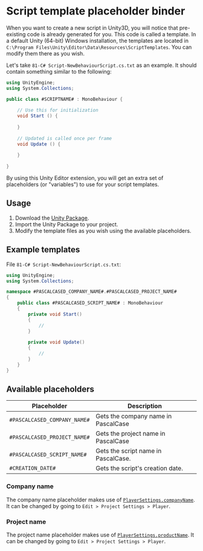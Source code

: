 # Script template placeholder binder

When you want to create a new script in Unity3D, you will notice that pre-existing code is already generated for you.
This code is called a template. In a default Unity (64-bit) Windows installation, the templates are located in
`C:\Program Files\Unity\Editor\Data\Resources\ScriptTemplates`. You can modify them there as you wish.

Let's take `81-C# Script-NewBehaviourScript.cs.txt` as an example. It should contain something similar to the following:

```cs
using UnityEngine;
using System.Collections;

public class #SCRIPTNAME# : MonoBehaviour {
    
    // Use this for initialization
    void Start () {
        
    }
    
    // Updated is called once per frame
    void Update () {
        
    }
    
}
```

By using this Unity Editor extension, you will get an extra set of placeholders (or "variables") to use for your 
script templates.


## Usage

1. Download the [Unity Package](https://github.com/pedzed/unity-script-template-placeholder-binder/raw/master/ScriptTemplatePlaceholderBinder.unitypackage).
2. Import the Unity Package to your project.
3. Modify the template files as you wish using the available placeholders.


## Example templates
File `81-C# Script-NewBehaviourScript.cs.txt`:

```cs
using UnityEngine;
using System.Collections;

namespace #PASCALCASED_COMPANY_NAME#.#PASCALCASED_PROJECT_NAME#
{
    public class #PASCALCASED_SCRIPT_NAME# : MonoBehaviour
    {
        private void Start()
        {
            //
        }
        
        private void Update()
        {
            //
        }
    }
}

```


## Available placeholders

| Placeholder                  | Description                                                             |
|------------------------------|-------------------------------------------------------------------------|
| `#PASCALCASED_COMPANY_NAME#` | Gets the company name in PascalCase                                     |
| `#PASCALCASED_PROJECT_NAME#` | Gets the project name in PascalCase                                     |
| `#PASCALCASED_SCRIPT_NAME#`  | Gets the script name in PascalCase.                                     |
| `#CREATION_DATE#`            | Gets the script's creation date.                                        |

### Company name
The company name placeholder makes use of 
[`PlayerSettings.companyName`](https://docs.unity3d.com/ScriptReference/PlayerSettings-companyName.html).
It can be changed by going to `Edit > Project Settings > Player`.

### Project name
The project name placeholder makes use of 
[`PlayerSettings.productName`](https://docs.unity3d.com/ScriptReference/PlayerSettings-productName.html).
It can be changed by going to `Edit > Project Settings > Player`.
